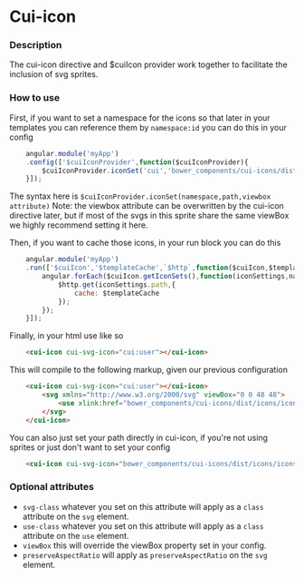 # Cui-icon

### Description
The cui-icon directive and $cuiIcon provider work together to facilitate the inclusion of svg sprites.

### How to use
First, if you want to set a namespace for the icons so that later in your templates you can reference them by `namespace:id` you can do this in your config

```javascript
    angular.module('myApp')
    .config(['$cuiIconProvider',function($cuiIconProvider){
        $cuiIconProvider.iconSet('cui','bower_components/cui-icons/dist/icons/icons-out.svg','0 0 48 48');
    }]);
```

The syntax here is `$cuiIconProvider.iconSet(namespace,path,viewbox attribute)`
Note: the viewbox attribute can be overwritten by the cui-icon directive later, but if most of the svgs in this sprite share the same viewBox we highly recommend setting it here.

Then, if you want to cache those icons, in your run block you can do this

```javascript
    angular.module('myApp')
    .run(['$cuiIcon','$templateCache',`$http`,function($cuiIcon,$templateCache,$http){
        angular.forEach($cuiIcon.getIconSets(),function(iconSettings,namespace){
            $http.get(iconSettings.path,{
                cache: $templateCache
            });
        });
    }]);
```

Finally, in your html use like so

```html
    <cui-icon cui-svg-icon="cui:user"></cui-icon>
```

This will compile to the following markup, given our previous configuration

```html
    <cui-icon cui-svg-icon="cui:user"></cui-icon>
        <svg xmlns="http://www.w3.org/2000/svg" viewBox="0 0 48 48">
            <use xlink:href="bower_components/cui-icons/dist/icons/icons-out.svg#user"></use>
        </svg>
    </cui-icon>
```

You can also just set your path directly in cui-icon, if you're not using sprites or just don't want to set your config

```html
    <cui-icon cui-svg-icon="bower_components/cui-icons/dist/icons/icons-out.svg#user"></cui-icon>
```

### Optional attributes

* `svg-class` whatever you set on this attribute will apply as a `class` attribute on the `svg` element.
* `use-class` whatever you set on this attribute will apply as a `class` attribute on the `use` element.
* `viewBox` this will override the viewBox property set in your config.
* `preserveAspectRatio` will apply as `preserveAspectRatio` on the `svg` element.

